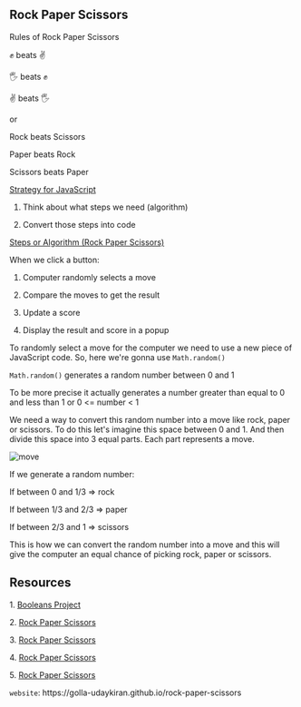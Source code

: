 <h2>Rock Paper Scissors</h2>

<p>Rules of Rock Paper Scissors

✊ beats ✌️

🖐 beats ✊

✌️ beats 🖐

or

Rock beats Scissors

Paper beats Rock

Scissors beats Paper<p>

<p><ins>Strategy for JavaScript</ins>

1. Think about what steps we need (algorithm)

2. Convert those steps into code</p>

<p><ins>Steps or Algorithm (Rock Paper Scissors)</ins>

When we click a button:

1. Computer randomly selects a move

2. Compare the moves to get the result

3. Update a score

4. Display the result and score in a popup</p>

<p>To randomly select a move for the computer we need to use a new piece of JavaScript code. So, here we're gonna use <code>Math.random()</code>
  
<code>Math.random()</code> generates a random number between 0 and 1

To be more precise it actually generates a number greater than equal to 0 and less than 1 or 0 <= number < 1

We need a way to convert this random number into a move like rock, paper or scissors. To do this let's imagine this space between 0 and 1. And then divide this space into 3 equal parts. Each part represents a move.

![move](https://github.com/user-attachments/assets/ac1acbba-36ce-4f69-b49e-d9476833e245)

If we generate a random number:

If between 0 and 1/3 => rock

If between 1/3 and 2/3 => paper

If between 2/3 and 1 => scissors

This is how we can convert the random number into a move and this will give the computer an equal chance of picking rock, paper or scissors.</p>

<h2>Resources</h2>
<p>1. <a href="https://supersimple.dev/projects/booleans">Booleans Project</a></p>
<p>2. <a href="https://supersimple.dev/projects/objects">Rock Paper Scissors</a></p>
<p>3. <a href="https://supersimple.dev/projects/dom-rock-paper-scissors">Rock Paper Scissors</a></p>
<p>4. <a href="https://supersimple.dev/projects/rock-paper-scissors">Rock Paper Scissors</a></p>
<p>5. <a href="https://supersimple.dev/projects/advanced-functions">Rock Paper Scissors</a></p>
<code>website</code>: https://golla-udaykiran.github.io/rock-paper-scissors